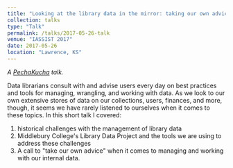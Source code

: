 ```yaml
---
title: "Looking at the library data in the mirror: taking our own advice about data management"
collection: talks
type: "Talk"
permalink: /talks/2017-05-26-talk
venue: "IASSIST 2017"
date: 2017-05-26
location: "Lawrence, KS"
---
```

*A [PechaKucha](https://www.pechakucha.org/) talk.*

Data librarians consult with and advise users every day on best practices and tools for managing, wrangling, and working with data. As we look to our own extensive stores of data on our collections, users, finances, and more, though, it seems we have rarely listened to ourselves when it comes to these topics. In this short talk I covered:

1. historical challenges with the management of library data
2. Middlebury College&apos;s Library Data Project and the tools we are using to address these challenges
3. A call to &quot;take our own advice&quot; when it comes to managing and working with our internal data.
